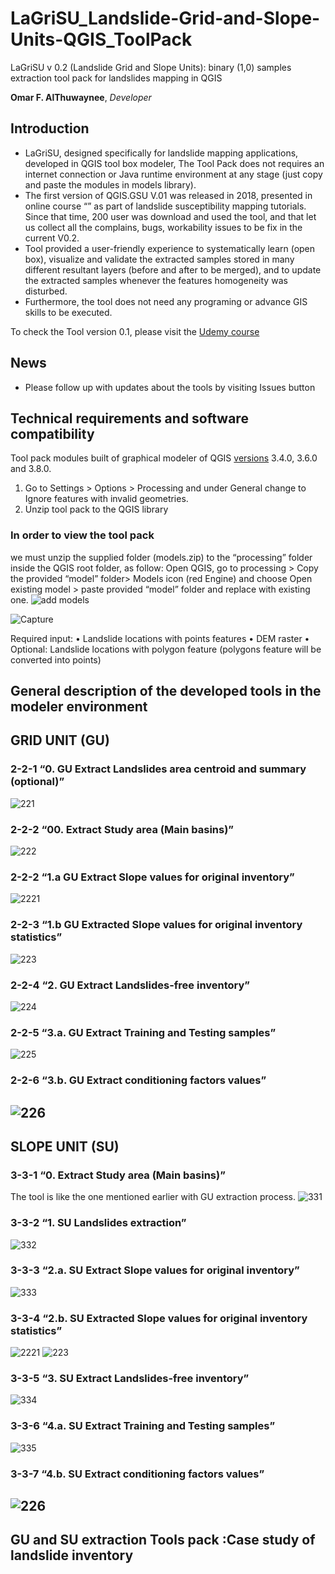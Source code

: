 # LaGriSU_Landslide-Grid-and-Slope-Units-QGIS_ToolPack

LaGriSU v 0.2 (Landslide Grid and Slope Units): binary (1,0) samples extraction tool pack for landslides mapping in QGIS

**Omar F. AlThuwaynee**, *Developer* 

## Introduction
* LaGriSU, designed specifically for landslide mapping  applications,  developed in QGIS tool box modeler, The  Tool  Pack  does not requires  an  internet  connection or Java runtime environment at any stage (just copy and paste the modules in models library).
* The first version of QGIS.GSU V.01 was released in 2018, presented in online course “” as part of landslide susceptibility mapping tutorials. Since that time, 200 user was download and used the tool, and that let us collect all the complains, bugs, workability issues to be fix in the current V0.2.
* Tool provided a user-friendly experience to systematically learn (open box), visualize and validate the extracted samples stored in many different resultant layers (before and after to be merged), and to update the extracted samples whenever the features homogeneity was disturbed. 
* Furthermore, the tool does not need any programing or advance GIS skills to be executed.

To check the Tool version 0.1, please visit the [Udemy course](https://www.udemy.com/course/susceptibility-auto-mapping-tools-for-trainingtesting-data/)


## News

* Please follow up with updates about the tools by visiting Issues button


## Technical requirements and software compatibility

Tool pack modules built of graphical modeler of QGIS [versions](https://qgis.org/downloads/) 3.4.0, 3.6.0 and 3.8.0.

1.	Go to Settings > Options > Processing and under General change to Ignore features with invalid geometries.
2.	Unzip tool pack to the QGIS library

### In order to view the tool pack
we must unzip the supplied folder (models.zip) to the “processing” folder inside the QGIS root folder, as follow:
Open QGIS, go to processing > Copy the provided “model” folder> Models icon (red Engine) and choose Open existing model > paste provided “model” folder and replace with existing one.
![add models](https://user-images.githubusercontent.com/8848123/102022925-fa634600-3d9a-11eb-9b5e-51b17d35812f.gif)


![Capture](https://user-images.githubusercontent.com/8848123/102022770-08649700-3d9a-11eb-8b6f-99996676fcc8.PNG)

Required input:
•	Landslide locations with points features 
•	DEM raster
•	Optional: Landslide locations with polygon feature (polygons feature will be converted into points)

## General description of the developed tools in the modeler environment 

## GRID UNIT (GU)

### 2-2-1 “0. GU Extract Landslides area centroid and summary (optional)”

![221](https://user-images.githubusercontent.com/8848123/103148884-91ee6e80-4775-11eb-927b-8376a3255855.jpg)

### 2-2-2 “00. Extract Study area (Main basins)”

![222](https://user-images.githubusercontent.com/8848123/103148898-c2cea380-4775-11eb-954b-a5c301743c2b.jpg)

### 2-2-2 “1.a GU Extract Slope values for original inventory”
![2221](https://user-images.githubusercontent.com/8848123/103148965-5bfdba00-4776-11eb-8dd6-ef20b9ae8cb7.jpg)


### 2-2-3 “1.b GU Extracted Slope values for original inventory statistics”

![223](https://user-images.githubusercontent.com/8848123/103148916-e396f900-4775-11eb-88b9-4aa66cc07b9a.jpg)


### 2-2-4 “2. GU Extract Landslides-free inventory”
![224](https://user-images.githubusercontent.com/8848123/103148923-f6113280-4775-11eb-8e35-dc9421e23d57.jpg)


### 2-2-5 “3.a. GU Extract Training and Testing samples”
![225](https://user-images.githubusercontent.com/8848123/103149126-b0556980-4777-11eb-82f3-969ba14e2dc9.jpg)

### 2-2-6 “3.b. GU Extract conditioning factors values”
![226](https://user-images.githubusercontent.com/8848123/103149139-d1b65580-4777-11eb-90bd-161c9c9a8997.jpg)
-------------------------------------------------------------------------------------------------------------------

## SLOPE UNIT (SU)

### 3-3-1 “0. Extract Study  area (Main basins)”

The tool is like the one mentioned earlier with GU extraction process.
![331](https://user-images.githubusercontent.com/8848123/103149204-7b95e200-4778-11eb-8357-ab305904b077.jpg)
### 3-3-2 “1. SU Landslides extraction”

![332](https://user-images.githubusercontent.com/8848123/103149205-7d5fa580-4778-11eb-9796-2a0a51fbb46f.jpg)

### 3-3-3 “2.a. SU Extract Slope values for original inventory”
![333](https://user-images.githubusercontent.com/8848123/103149209-7f296900-4778-11eb-95b3-adf0a2573143.jpg)

### 3-3-4 “2.b. SU Extracted Slope values for original inventory statistics”
![2221](https://user-images.githubusercontent.com/8848123/103148965-5bfdba00-4776-11eb-8dd6-ef20b9ae8cb7.jpg)
![223](https://user-images.githubusercontent.com/8848123/103148916-e396f900-4775-11eb-88b9-4aa66cc07b9a.jpg)

### 3-3-5 “3. SU Extract Landslides-free inventory”
![334](https://user-images.githubusercontent.com/8848123/103149341-974db800-4779-11eb-8af7-a930156f6f5a.PNG)


### 3-3-6 “4.a. SU Extract Training and Testing samples”
![335](https://user-images.githubusercontent.com/8848123/103149293-345c2100-4779-11eb-8f04-781932a9be66.PNG)

### 3-3-7 “4.b. SU Extract conditioning factors values”

![226](https://user-images.githubusercontent.com/8848123/103149139-d1b65580-4777-11eb-90bd-161c9c9a8997.jpg)
----------------------------------------------------------------------------------------------------

## GU and SU extraction Tools pack :Case study of landslide inventory 

